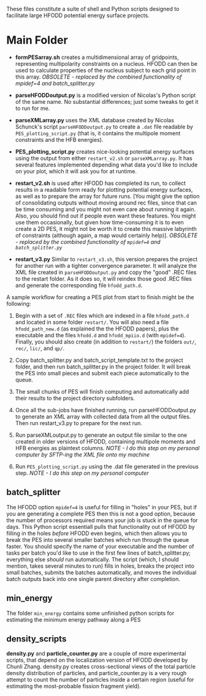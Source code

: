 These files constitute a suite of shell and Python scripts designed to facilitate large HFODD potential energy surface projects.

# Main Folder

 - **formPESarray.sh** creates a multidimensional array of gridpoints, representing multipolarity constraints on a nucleus. HFODD can then be used to calculate properties of the nucleus subject to each grid point in this array. *OBSOLETE - replaced by the combined functionality of mpidef=4 and batch_splitter.py*

 - **parseHFODDoutput.py** is a modified version of Nicolas's Python script of the same name. No substantial differences; just some tweaks to get it to run for me.

 - **parseXMLarray.py** uses the XML database created by Nicolas Schunck's script `parseHFODDoutput.py` to create a `.dat` file readable by `PES_plotting_script.py` (that is, it contains the multipole moment constraints and the HFB energies).

 - **PES_plotting_script.py** creates nice-looking potential energy surfaces using the output from either `restart_v2.sh` or `parseXMLarray.py`. It has several features implemented depending what data you'd like to include on your plot, which it will ask you for at runtime.

 - **restart_v2.sh** is used after HFODD has completed its run, to collect results in a readable form ready for plotting potential energy surfaces, as well as to prepare the array for future runs. [You might give the option of consolidating outputs without moving around rec files, since that can be time consuming and you might not even care about running it again. Also, you should find out if people even want these features. You might use them occasionally, but given how time-consuming it is to even create a 2D PES, it might not be worth it to create this massive labyrinth of constraints (although again, a map would certainly help)]. *OBSOLETE - replaced by the combined functionality of `mpidef=4` and `batch_splitter.py`*

 - **restart_v3.py** Similar to `restart_v3.sh`, this version prepares the project for another run with a tighter convergence parameter. It will analyze the XML file created in `parseHFODDoutput.py` and copy the "good" .REC files to the restart folder. As it does so, it will reindex those good .REC files and generate the corresponding file `hfodd_path.d`.

A sample workflow for creating a PES plot from start to finish might be the following: 

1. Begin with a set of `.REC` files which are indexed in a file `hfodd_path.d` and located in some folder `restart/`. You will also need a file `hfodd_path_new.d` (as explained the the HFODD papers), plus the executable and the files `hfodd.d` and `hfodd_mpiio.d` (with `mpidef=4`). Finally, you should also create (in addition to `restart/`) the folders `out/`, `rec/`, `lic/`, and `qp/`.

2. Copy batch_splitter.py and batch_script_template.txt to the project folder, and then run batch_splitter.py in the project folder. It will break the PES into small pieces and submit each piece automatically to the queue.

3. The small chunks of PES will finish computing and automatically add their results to the project directory subfolders.

4. Once all the sub-jobs have finished running, run parseHFODDoutput.py to generate an XML array with collected data from all the output files. Then run restart_v3.py to prepare for the next run.

5. Run parseXMLoutput.py to generate an output file similar to the one created in older versions of HFODD, containing multipole moments and HFB energies as plaintext columns. *NOTE - I do this step on my personal computer by SFTP-ing the XML file onto my machine*

6. Run `PES_plotting_script.py` using the .dat file generated in the previous step. *NOTE - I do this step on my personal computer*


## batch_splitter

The HFODD option `mpidef=4` is useful for filling in "holes" in your PES, but if you are generating a complete PES then this is not a good option, because the number of processors required means your job is stuck in the queue for days. This Python script essentiall pulls that functionality out of HFODD by filling in the holes *before* HFODD even begins, which then allows you to break the PES into several smaller batches which run through the queue faster. You should specify the name of your executable and the number of tasks per batch you'd like to use in the first few lines of batch_splitter.py; everything else *should* run automatically. The script (which, I should mention, takes several minutes to run) fills in holes, breaks the project into small batches, submits the batches automatically, and moves the individual batch outputs back into one single parent directory after completion.


## min_energy

The folder `min_energy` contains some unfinished python scripts for estimating the minimum energy pathway along a PES


## density_scripts

**density.py** and **particle_counter.py** are a couple of more experimental scripts, that depend on the localization version of HFODD developed by Chunli Zhang. density.py creates cross-sectional views of the total particle density distribution of particles, and particle_counter.py is a very rough attempt to count the number of particles inside a certain region (useful for estimating the most-probable fission fragment yield).


